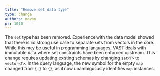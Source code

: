 ```yaml
---
title: "Remove set data type"
type: change
authors: mavam
pr: 1010
---
```


The `set` type has been removed. Experience with the data model showed that
there is no strong use case to separate sets from vectors in the core. While
this may be useful in programming languages, VAST deals with immutable data
where set constraints have been enforced upstream. This change requires updating
existing schemas by changing `set<T>` to `vector<T>`. In the query language, the
new symbol for the empty `map` changed from `{-}` to `{}`, as it now
unambiguously identifies `map` instances.
